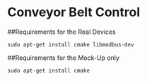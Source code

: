 Conveyor Belt Control
=====================

##Requirements for the Real Devices

    sudo apt-get install cmake libmodbus-dev 
  

##Requirements for the Mock-Up only

    sudo apt-get install cmake 


